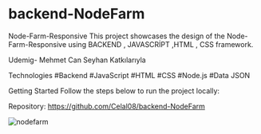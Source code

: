 # backend-NodeFarm

Node-Farm-Responsive
This project showcases the design of the Node-Farm-Responsive using BACKEND , JAVASCRİPT ,HTML , CSS framework.

Udemig- Mehmet Can Seyhan Katkılarıyla


Technologies
#Backend
#JavaScript
#HTML
#CSS
#Node.js
#Data JSON

Getting Started
Follow the steps below to run the project locally:

Repository: https://github.com/Celal08/backend-NodeFarm


![nodefarm](https://github.com/Celal08/backend-NodeFarm/assets/155475492/b99ea64b-36ce-4e1e-977b-a53b7e37514c)
